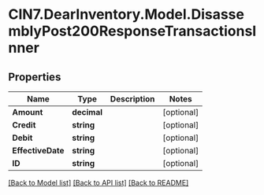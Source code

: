 # CIN7.DearInventory.Model.DisassemblyPost200ResponseTransactionsInner

## Properties

| Name              | Type        | Description | Notes      |
| ----------------- | ----------- | ----------- | ---------- |
| **Amount**        | **decimal** |             | [optional] |
| **Credit**        | **string**  |             | [optional] |
| **Debit**         | **string**  |             | [optional] |
| **EffectiveDate** | **string**  |             | [optional] |
| **ID**            | **string**  |             | [optional] |

[[Back to Model list]](../README.md#documentation-for-models) [[Back to API list]](../README.md#documentation-for-api-endpoints) [[Back to README]](../README.md)
